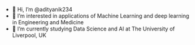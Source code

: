 - 👋 Hi, I’m @adityanik234
- 👀 I’m interested in applications of Machine Learning and deep learning in Engineering and Medicine
- 🌱 I’m currently studying Data Science and AI at The University of Liverpool, UK

